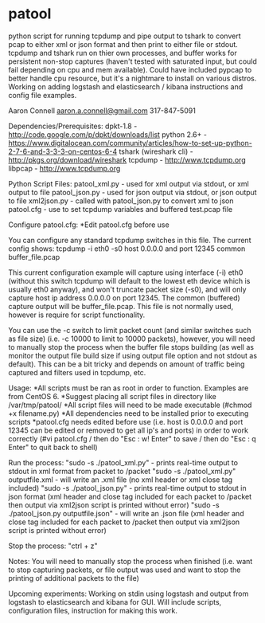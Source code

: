 patool
======

python script for running tcpdump and pipe output to tshark to convert pcap to either xml or json format and then print to either file or stdout. tcpdump and tshark run on thier own processes, and buffer works for persistent non-stop captures (haven't tested with saturated input, but could fail depending on cpu and mem available). Could have included pypcap to better handle cpu resource, but it's a nightmare to install on various distros. Working on adding logstash and elasticsearch / kibana instructions and config file examples.

Aaron Connell
aaron.a.connell@gmail.com
317-847-5091

Dependencies/Prerequisites:
dpkt-1.8 - http://code.google.com/p/dpkt/downloads/list
python 2.6+ - https://www.digitalocean.com/community/articles/how-to-set-up-python-2-7-6-and-3-3-3-on-centos-6-4
tshark (wireshark cli) - http://pkgs.org/download/wireshark 
tcpdump - http://www.tcpdump.org
libpcap - http://www.tcpdump.org

Python Script Files:
patool_xml.py - used for xml output via stdout, or xml output to file
patool_json.py - used for json output via stdout, or json output to file
xml2json.py - called with patool_json.py to convert xml to json
patool.cfg - use to set tcpdump variables and buffered test.pcap file

Configure patool.cfg:
*Edit patool.cfg before use

You can configure any standard tcpdump switches in this file. The current config shows:
tcpdump -i eth0 -s0 host 0.0.0.0 and port 12345
common buffer_file.pcap

This current configuration example will capture using interface (-i) eth0 (without this switch tcpdump will default to the lowest eth device which is usually eth0 anyway), and won't truncate packet size (-s0), and will only capture host ip address 0.0.0.0 on port 12345.
The common (buffered) capture output will be buffer_file.pcap. This file is not normally used, however is require for script functionality.

You can use the -c switch to limit packet count (and similar switches such as file size) (i.e. -c 10000 to limit to 10000 packets), however, you will need to manually stop the process when the buffer file stops building (as well as monitor the output file build size if using output file option and not stdout as default). This can be a bit tricky and depends on amount of traffic being captured and filters used in tcpdump, etc.

Usage:
*All scripts must be ran as root in order to function. Examples are from CentOS 6.
*Suggest placing all script files in directory like /var/tmp/patool/
*All script files will need to be made executable (#chmod +x filename.py)
*All dependencies need to be installed prior to executing scripts
*patool.cfg needs edited before use (i.e. host is 0.0.0.0 and port 12345 can be edited or removed to get all ip's and ports) in order to work correctly (#vi patool.cfg / then do "Esc : w! Enter" to save / then do "Esc : q Enter" to quit back to shell)

Run the process:
"sudo -s ./patool_xml.py" - prints real-time output to stdout in xml format from packet to /packet
"sudo -s ./patool_xml.py" outputfile.xml - will write an .xml file (no xml header or xml close tag included)
"sudo -s ./patool_json.py" - prints real-time output to stdout in json format (xml header and close tag included for each packet to /packet then output via xml2json script is printed without error)
"sudo -s ./patool_json.py outputfile.json" - will write an .json file (xml header and close tag included for each packet to /packet then output via xml2json script is printed without error)

Stop the process: 
"ctrl + z"

Notes:
You will need to manually stop the process when finished (i.e. want to stop capturing packets, or file output was used and want to stop the printing of additional packets to the file)

Upcoming experiments:
Working on stdin using logstash and output from logstash to elasticsearch and kibana for GUI. Will include scripts, configuration files, instruction for making this work.



